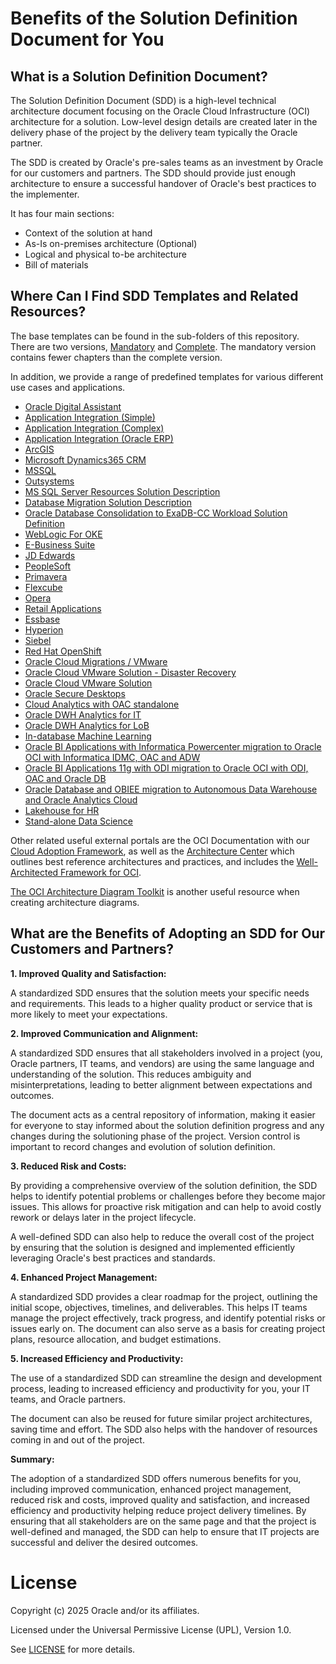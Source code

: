 # Benefits of the Solution Definition Document for You

## What is a Solution Definition Document?

The Solution Definition Document (SDD) is a high-level technical architecture document focusing on the Oracle Cloud Infrastructure (OCI) architecture for a solution. Low-level design details are created later in the delivery phase of the project by the delivery team typically the Oracle partner.

The SDD is created by Oracle's pre-sales teams as an investment by Oracle for our customers and partners. The SDD should provide just enough architecture to ensure a successful handover of Oracle's best practices to the implementer. 

It has four main sections:

- Context of the solution at hand
- As-Is on-premises architecture (Optional)
- Logical and physical to-be architecture
- Bill of materials

## Where Can I Find SDD Templates and Related Resources?

The base templates can be found in the sub-folders of this repository. There are two versions, [Mandatory](./solution-definition-mandatory/) and [Complete](./solution-definition-complete/). The mandatory version contains fewer chapters than the complete version. 

In addition, we provide a range of predefined templates for various different use cases and applications.

- [Oracle Digital Assistant](../../ai/oracle-digital-assistant/solution-definition/)
- [Application Integration (Simple)](../../app-dev/app-integration-and-automation/shared-assets/starter-packs/application-integration-simple/)
- [Application Integration (Complex)](../../app-dev/app-integration-and-automation/shared-assets/starter-packs/application-integration-complex/)
- [Application Integration (Oracle ERP)](../../app-dev/app-integration-and-automation/shared-assets/starter-packs/application-integration-oracle-erp/)
- [ArcGIS](../../cloud-architecture/3rd-party-and-isv-applications/arcgis/arcgis-solution-description/)
- [Microsoft Dynamics365 CRM](../../cloud-architecture/3rd-party-and-isv-applications/d365crm/dynamics-365-solution-description/)
- [MSSQL](../../cloud-architecture/3rd-party-and-isv-applications/mssql/mssql-solution-description/)
- [Outsystems](../../cloud-architecture/3rd-party-and-isv-applications/outsystems/outsystems-solution-description/)
- [MS SQL Server Resources Solution Description](../../cloud-architecture/custom-apps-and-consolidation/3rd-party-databases/ms-sql-always-on-solution-description/)
- [Database Migration Solution Description](../../cloud-architecture/custom-apps-and-consolidation/db-migration/solution-description/)
- [Oracle Database Consolidation to ExaDB-CC Workload Solution Definition](../../cloud-architecture/custom-apps-and-consolidation/oracle-db-consolidation/solution-definition-exadb-cc/)
- [WebLogic For OKE](../../cloud-architecture/custom-apps-and-consolidation/weblogic/weblogic-for-oke/)
- [E-Business Suite](../../cloud-architecture/oracle-apps-erp/e-business-suite/ebs-starterpack/)
- [JD Edwards](../../cloud-architecture/oracle-apps-erp/jd-edwards/jde-starterpack/)
- [PeopleSoft](../../cloud-architecture/oracle-apps-erp/peoplesoft/psft-starterpack/)
- [Primavera](../../cloud-architecture/oracle-apps-hyperion-siebel-gbu/gbu/construction-engineering/primavera-solution-definition/)
- [Flexcube](../../cloud-architecture/oracle-apps-hyperion-siebel-gbu/gbu/financial-services/flexcube-solution-definition/)
- [Opera](../../cloud-architecture/oracle-apps-hyperion-siebel-gbu/gbu/hospitality/opera-solution-definition/)
- [Retail Applications](../../cloud-architecture/oracle-apps-hyperion-siebel-gbu/gbu/retail/retail-solution-definition/)
- [Essbase](../../cloud-architecture/oracle-apps-hyperion-siebel-gbu/hyperion-essbase/essbase-solution-definition/)
- [Hyperion](../../cloud-architecture/oracle-apps-hyperion-siebel-gbu/hyperion-essbase/hyperion-solution-definition/)
- [Siebel](../../cloud-architecture/oracle-apps-hyperion-siebel-gbu/siebel/siebel-solution-definition/)
- [Red Hat OpenShift](../../cloud-infrastructure/virtualization-solutions/openshift-on-oci/openshift-solution-definition-document/)
- [Oracle Cloud Migrations / VMware](../../cloud-infrastructure/virtualization-solutions/oracle-cloud-migrations/ocm-solution-definition-document/)
- [Oracle Cloud VMware Solution - Disaster Recovery](../../cloud-infrastructure/virtualization-solutions/oracle-cloud-vmware-solution/disaster-recovery-to-ocvs-solution-definition/)
- [Oracle Cloud VMware Solution](../../cloud-infrastructure/virtualization-solutions/oracle-cloud-vmware-solution/vmware-migration-solution-definition/)
- [Oracle Secure Desktops](../../cloud-infrastructure/virtualization-solutions/oracle-secure-desktops/secure-desktops-solution-definition/)
- [Cloud Analytics with OAC standalone](../../data-platform/analytical-data-platform-lakehouse/shared-assets/workload-architecture-documents/cloud-analytics-with-oac-standalone/)
- [Oracle DWH Analytics for IT](../../data-platform/analytical-data-platform-lakehouse/shared-assets/workload-architecture-documents/data-warehouse-analytics-for-IT/)
- [Oracle DWH Analytics for LoB](../../data-platform/analytical-data-platform-lakehouse/shared-assets/workload-architecture-documents/dwh-analytics-for-lob/)
- [In-database Machine Learning](../../data-platform/analytical-data-platform-lakehouse/shared-assets/workload-architecture-documents/in-database-machine-learning/)
- [Oracle BI Applications with Informatica Powercenter migration to Oracle OCI with Informatica IDMC, OAC and ADW](../../data-platform/analytical-data-platform-lakehouse/shared-assets/workload-architecture-documents/obia-with-informatica-to-oci-with-idmc/)
- [Oracle BI Applications 11g with ODI migration to Oracle OCI with ODI, OAC and Oracle DB](../../data-platform/analytical-data-platform-lakehouse/shared-assets/workload-architecture-documents/obia-with-odi-migration-to-oci/)
- [Oracle Database and OBIEE migration to Autonomous Data Warehouse and Oracle Analytics Cloud](../../data-platform/analytical-data-platform-lakehouse/shared-assets/workload-architecture-documents/obiee-db-migration-to-oac-adw/)
- [Lakehouse for HR](../../data-platform/analytical-data-platform-lakehouse/shared-assets/workload-architecture-documents/serverless-lakehouse/)
- [Stand-alone Data Science](../../data-platform/analytical-data-platform-lakehouse/shared-assets/workload-architecture-documents/stand-alone-oci-data-science/)


Other related useful external portals are the OCI Documentation with our [Cloud Adoption Framework](https://www.oracle.com/uk/cloud/cloud-adoption-framework/), as well as the [Architecture Center](https://docs.oracle.com/solutions/?q=&cType=reference-architectures%2Csolution-playbook%2Cbuilt-deployed&sort=date-desc&lang=en) which outlines best reference architectures and practices, and includes the [Well-Architected Framework for OCI](https://docs.oracle.com/en/solutions/oci-best-practices/index.html). 

[The OCI Architecture Diagram Toolkit](https://docs.oracle.com/en-us/iaas/Content/General/Reference/graphicsfordiagrams.htm) is another useful resource when creating architecture diagrams.

## What are the Benefits of Adopting an SDD for Our Customers and Partners?

**1. Improved Quality and Satisfaction:**

A standardized SDD ensures that the solution meets your specific needs and requirements. This leads to a higher quality product or service that is more likely to meet your expectations.

**2. Improved Communication and Alignment:**

A standardized SDD ensures that all stakeholders involved in a project (you, Oracle partners, IT teams, and vendors) are using the same language and understanding of the solution. This reduces ambiguity and misinterpretations, leading to better alignment between expectations and outcomes.

The document acts as a central repository of information, making it easier for everyone to stay informed about the solution definition progress and any changes during the solutioning phase of the project. Version control is important to record changes and evolution of solution definition.

**3. Reduced Risk and Costs:**

By providing a comprehensive overview of the solution definition, the SDD helps to identify potential problems or challenges before they become major issues. This allows for proactive risk mitigation and can help to avoid costly rework or delays later in the project lifecycle.

A well-defined SDD can also help to reduce the overall cost of the project by ensuring that the solution is designed and implemented efficiently leveraging Oracle's best practices and standards.

**4. Enhanced Project Management:**

A standardized SDD provides a clear roadmap for the project, outlining the initial scope, objectives, timelines, and deliverables. This helps IT teams manage the project effectively, track progress, and identify potential risks or issues early on. The document can also serve as a basis for creating project plans, resource allocation, and budget estimations.

**5. Increased Efficiency and Productivity:**

The use of a standardized SDD can streamline the design and development process, leading to increased efficiency and productivity for you, your IT teams, and Oracle partners. 

The document can also be reused for future similar project architectures, saving time and effort. The SDD also helps with the handover of resources coming in and out of the project.

**Summary:**

The adoption of a standardized SDD offers numerous benefits for you, including improved communication, enhanced project management, reduced risk and costs, improved quality and satisfaction, and increased efficiency and productivity helping reduce project delivery timelines. By ensuring that all stakeholders are on the same page and that the project is well-defined and managed, the SDD can help to ensure that IT projects are successful and deliver the desired outcomes.

# License

Copyright (c) 2025 Oracle and/or its affiliates.

Licensed under the Universal Permissive License (UPL), Version 1.0.

See [LICENSE](https://github.com/oracle-devrel/technology-engineering/blob/main/LICENSE) for more details.